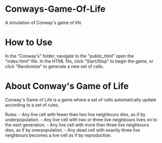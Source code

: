 # Conways-Game-Of-Life
A simulation of Conway's game of life

# How to Use
In the "Conway's" folder, navigate to the "public_html" open the "index.html" file.
In the HTML file, click "Start/Stop" to begin the game, or click "Randomize" to generate a new set of cells.

# About Conway's Game of Life
Conway's Game of Life is a game where a set of cells automatically update according to a set of rules.

Rules:
	- Any live cell with fewer than two live neighbours dies, as if by underpopulation.
	- Any live cell with two or three live neighbours lives on to the next generation.
	- Any live cell with more than three live neighbours dies, as if by overpopulation.
	- Any dead cell with exactly three live neighbours becomes a live cell as if by reproduction.